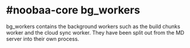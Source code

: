 #noobaa-core bg_workers
===========
bg_workers contains the background workers such as the build chunks worker and the cloud sync worker.
They have been split out from the MD server into their own process. 
